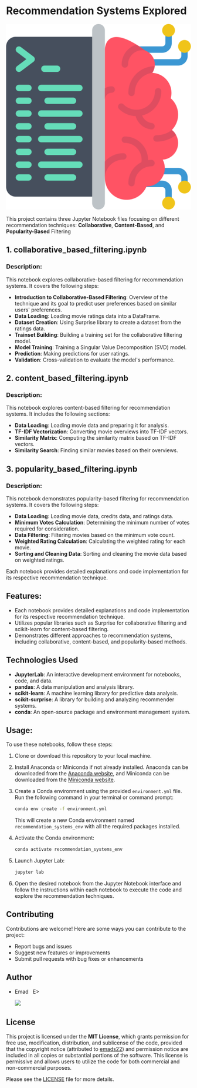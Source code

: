 # Recommendation Systems Explored

![recommendation_system_logo](./assets/images/recommendation_system_logo.png)

This project contains three Jupyter Notebook files focusing on different recommendation techniques: **Collaborative**, **Content-Based**, and **Popularity-Based** Filtering

## 1. collaborative_based_filtering.ipynb

### Description:
This notebook explores collaborative-based filtering for recommendation systems. It covers the following steps:

- **Introduction to Collaborative-Based Filtering**: Overview of the technique and its goal to predict user preferences based on similar users' preferences.
- **Data Loading**: Loading movie ratings data into a DataFrame.
- **Dataset Creation**: Using Surprise library to create a dataset from the ratings data.
- **Trainset Building**: Building a training set for the collaborative filtering model.
- **Model Training**: Training a Singular Value Decomposition (SVD) model.
- **Prediction**: Making predictions for user ratings.
- **Validation**: Cross-validation to evaluate the model's performance.

## 2. content_based_filtering.ipynb

### Description:
This notebook explores content-based filtering for recommendation systems. It includes the following sections:

- **Data Loading**: Loading movie data and preparing it for analysis.
- **TF-IDF Vectorization**: Converting movie overviews into TF-IDF vectors.
- **Similarity Matrix**: Computing the similarity matrix based on TF-IDF vectors.
- **Similarity Search**: Finding similar movies based on their overviews.

## 3. popularity_based_filtering.ipynb

### Description:
This notebook demonstrates popularity-based filtering for recommendation systems. It covers the following steps:

- **Data Loading**: Loading movie data, credits data, and ratings data.
- **Minimum Votes Calculation**: Determining the minimum number of votes required for consideration.
- **Data Filtering**: Filtering movies based on the minimum vote count.
- **Weighted Rating Calculation**: Calculating the weighted rating for each movie.
- **Sorting and Cleaning Data**: Sorting and cleaning the movie data based on weighted ratings.

Each notebook provides detailed explanations and code implementation for its respective recommendation technique.

## Features:
- Each notebook provides detailed explanations and code implementation for its respective recommendation technique.
- Utilizes popular libraries such as Surprise for collaborative filtering and scikit-learn for content-based filtering.
- Demonstrates different approaches to recommendation systems, including collaborative, content-based, and popularity-based methods.

## Technologies Used
- **JupyterLab**: An interactive development environment for notebooks, code, and data.
- **pandas**: A data manipulation and analysis library.
- **scikit-learn**: A machine learning library for predictive data analysis.
- **scikit-surprise**: A library for building and analyzing recommender systems.
- **conda**: An open-source package and environment management system.

## Usage:
To use these notebooks, follow these steps:

1. Clone or download this repository to your local machine.
2. Install Anaconda or Miniconda if not already installed. Anaconda can be downloaded from the [Anaconda website](https://www.anaconda.com/products/distribution), and Miniconda can be downloaded from the [Miniconda website](https://docs.conda.io/en/latest/miniconda.html).
3. Create a Conda environment using the provided `environment.yml` file. Run the following command in your terminal or command prompt:

    ```bash
    conda env create -f environment.yml
    ```

   This will create a new Conda environment named `recommendation_systems_env` with all the required packages installed.
4. Activate the Conda environment:

    ```bash
    conda activate recommendation_systems_env
    ```

5. Launch Jupyter Lab:

    ```bash
    jupyter lab
    ```

6. Open the desired notebook from the Jupyter Notebook interface and follow the instructions within each notebook to execute the code and explore the recommendation techniques.

## Contributing
Contributions are welcome! Here are some ways you can contribute to the project:
- Report bugs and issues
- Suggest new features or improvements
- Submit pull requests with bug fixes or enhancements

## Author
- Emad &nbsp; E>
  
  [<img src="https://img.shields.io/badge/GitHub-Profile-blue?logo=github" width="150">](https://github.com/emads22)

## License
This project is licensed under the **MIT License**, which grants permission for free use, modification, distribution, and sublicense of the code, provided that the copyright notice (attributed to [emads22](https://github.com/emads22)) and permission notice are included in all copies or substantial portions of the software. This license is permissive and allows users to utilize the code for both commercial and non-commercial purposes.

Please see the [LICENSE](LICENSE) file for more details.